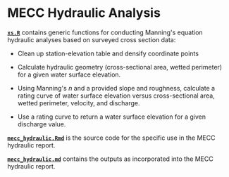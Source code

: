 # MECC Hydraulic Analysis

**[`xs.R`](R/xs.R)** contains generic functions for conducting Manning's equation hydraulic analyses based on surveyed cross section data:

* Clean up station-elevation table and densify coordinate points

* Calculate hydraulic geometry (cross-sectional area, wetted perimeter) for a given water surface elevation.

* Using Manning's *n* and a provided slope and roughness, calculate a rating curve of water surface elevation versus cross-sectional area, wetted perimeter, velocity, and discharge.

* Use a rating curve to return a water surface elevation for a given discharge value.

**[`mecc_hydraulic.Rmd`](mecc_hydraulic.Rmd)** is the source code for the specific use in the MECC hydraulic report. 

**[`mecc_hydraulic.md`](mecc_hydraulic.md)** contains the outputs as incorporated into the MECC hydraulic report. 
